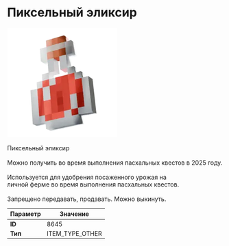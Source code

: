 # Пиксельный эликсир

![Item Image](../img/8645.webp?raw=true)

Пиксельный эликсир<br><br>Можно получить во время выполнения пасхальных квестов в 2025 году.<br><br>Используется для удобрения посаженного урожая на<br>личной ферме во время выполнения пасхальных квестов.<br><br>Запрещено передавать, продавать. Можно выкинуть.


| Параметр | Значение |
|----------|----------|
| **ID** | 8645 |
| **Тип** | ITEM_TYPE_OTHER |

